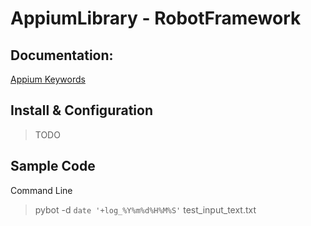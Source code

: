 # AppiumLibrary - RobotFramework

## Documentation:

[Appium Keywords](http://jollychang.github.io/robotframework-appiumlibrary/doc/AppimuLibrary.html)

## Install & Configuration


> TODO

## Sample Code

Command Line

> pybot -d `date '+log_%Y%m%d%H%M%S'` test_input_text.txt
